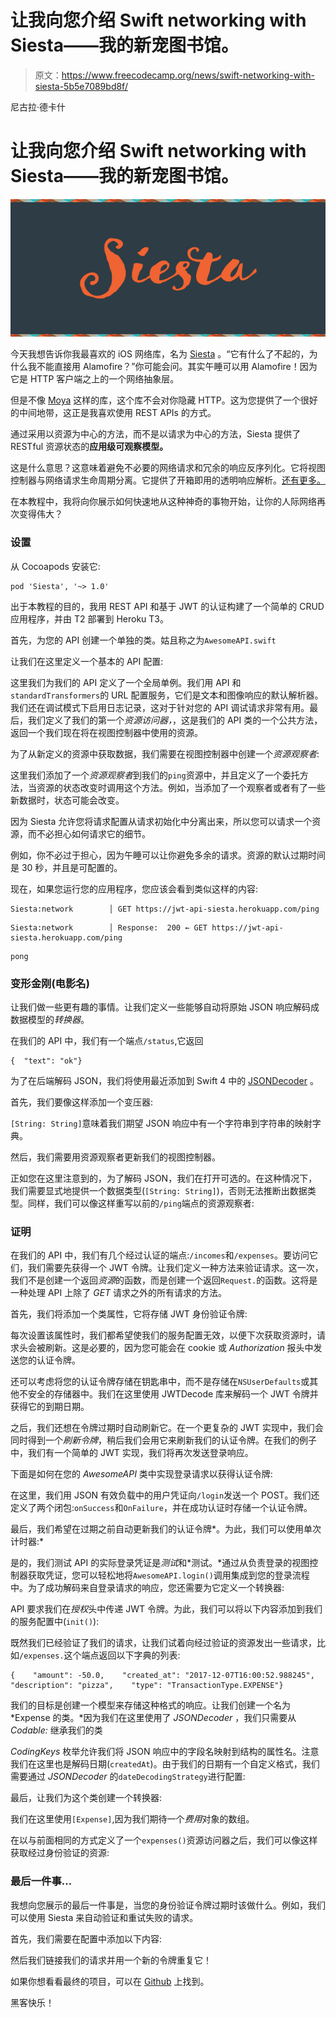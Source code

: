 # 让我向您介绍 Swift networking with Siesta——我的新宠图书馆。

> 原文：<https://www.freecodecamp.org/news/swift-networking-with-siesta-5b5e7089bd8f/>

尼古拉·德卡什

# 让我向您介绍 Swift networking with Siesta——我的新宠图书馆。

![1*YAavX2qseMIP_llujYfguA](img/fd15667c8e163e7429cfbf120c34e8ec.png)

今天我想告诉你我最喜欢的 iOS 网络库，名为 [Siesta](https://github.com/bustoutsolutions/siesta) 。“它有什么了不起的，为什么我不能直接用 Alamofire？”你可能会问。其实午睡可以用 Alamofire！因为它是 HTTP 客户端之上的一个网络抽象层。

但是不像 [Moya](https://github.com/Moya/Moya) 这样的库，这个库不会对你隐藏 HTTP。这为您提供了一个很好的中间地带，这正是我喜欢使用 REST APIs 的方式。

通过采用以资源为中心的方法，而不是以请求为中心的方法，Siesta 提供了 RESTful 资源状态的**应用级可观察模型。**

这是什么意思？这意味着避免不必要的网络请求和冗余的响应反序列化。它将视图控制器与网络请求生命周期分离。它提供了开箱即用的透明响应解析。[还有更多。](https://github.com/bustoutsolutions/siesta)

在本教程中，我将向你展示如何快速地从这种神奇的事物开始，让你的人际网络再次变得伟大？

### 设置

从 Cocoapods 安装它:

```
pod 'Siesta', '~> 1.0'
```

出于本教程的目的，我用 REST API 和基于 JWT 的认证构建了一个简单的 CRUD 应用程序，并由 T2 部署到 Heroku T3。

首先，为您的 API 创建一个单独的类。姑且称之为`AwesomeAPI.swift`

让我们在这里定义一个基本的 API 配置:

这里我们为我们的 API 定义了一个全局单例。我们用 API 和`standardTransformers`的 URL 配置服务，它们是文本和图像响应的默认解析器。我们还在调试模式下启用日志记录，这对于针对您的 API 调试请求非常有用。最后，我们定义了我们的第一个*资源访问器，*，这是我们的 API 类的一个公共方法，返回一个我们现在将在视图控制器中使用的资源。

为了从新定义的资源中获取数据，我们需要在视图控制器中创建一个*资源观察者*:

这里我们添加了一个*资源观察者*到我们的`ping`资源中，并且定义了一个委托方法，当资源的状态改变时调用这个方法。例如，当添加了一个观察者或者有了一些新数据时，状态可能会改变。

因为 Siesta 允许您将请求配置从请求初始化中分离出来，所以您可以请求一个资源，而不必担心如何请求它的细节。

例如，你不必过于担心，因为午睡可以让你避免多余的请求。资源的默认过期时间是 30 秒，并且是可配置的。

现在，如果您运行您的应用程序，您应该会看到类似这样的内容:

```
Siesta:network        │ GET https://jwt-api-siesta.herokuapp.com/ping
```

```
Siesta:network        │ Response:  200 ← GET https://jwt-api-siesta.herokuapp.com/ping
```

```
pong
```

### 变形金刚(电影名)

让我们做一些更有趣的事情。让我们定义一些能够自动将原始 JSON 响应解码成数据模型的*转换器*。

在我们的 API 中，我们有一个端点`/status`,它返回

```
{  "text": "ok"}
```

为了在后端解码 JSON，我们将使用最近添加到 Swift 4 中的 [JSONDecoder](https://developer.apple.com/documentation/foundation/jsondecoder) 。

首先，我们要像这样添加一个变压器:

`[String: String]`意味着我们期望 JSON 响应中有一个字符串到字符串的映射字典。

然后，我们需要用资源观察者更新我们的视图控制器。

正如您在这里注意到的，为了解码 JSON，我们在打开可选的。在这种情况下，我们需要显式地提供一个数据类型(`[String: String]`)，否则无法推断出数据类型。同样，我们可以像这样重写以前的`/ping`端点的资源观察者:

### 证明

在我们的 API 中，我们有几个经过认证的端点:`/incomes`和`/expenses`。要访问它们，我们需要先获得一个 JWT 令牌。让我们定义一种方法来验证请求。这一次，我们不是创建一个返回*资源*的函数，而是创建一个返回`Request.`的函数。这将是一种处理 API 上除了 *GET* 请求之外的所有请求的方法。

首先，我们将添加一个类属性，它将存储 JWT 身份验证令牌:

每次设置该属性时，我们都希望使我们的服务配置无效，以便下次获取资源时，请求头会被刷新。这是必要的，因为您可能会在 cookie 或 *Authorization* 报头中发送您的认证令牌。

还可以考虑将您的认证令牌存储在钥匙串中，而不是存储在`NSUserDefaults`或其他不安全的存储器中。我们在这里使用 JWTDecode 库来解码一个 JWT 令牌并获得它的到期日期。

之后，我们还想在令牌过期时自动刷新它。在一个更复杂的 JWT 实现中，我们会同时得到一个*刷新令牌*，稍后我们会用它来刷新我们的认证令牌。在我们的例子中，我们有一个简单的 JWT 实现，我们将再次发送登录响应。

下面是如何在您的 *AwesomeAPI* 类中实现登录请求以获得认证令牌:

在这里，我们用 JSON 有效负载中的用户凭证向`/login`发送一个 POST。我们还定义了两个闭包:`onSuccess`和`OnFailure`，并在成功认证时存储一个认证令牌。

最后，我们希望在过期之前自动更新我们的认证令牌*。为此，我们可以使用单次计时器:*

是的，我们测试 API 的实际登录凭证是*测试*和*测试。*通过从负责登录的视图控制器获取凭证，您可以轻松地将`AwesomeAPI.login()`调用集成到您的登录流程中。为了成功解码来自登录请求的响应，您还需要为它定义一个转换器:

API 要求我们在*授权*头中传递 JWT 令牌。为此，我们可以将以下内容添加到我们的服务配置中(`init()`):

既然我们已经验证了我们的请求，让我们试着向经过验证的资源发出一些请求，比如`/expenses.`这个端点返回以下字典的列表:

```
{    "amount": -50.0,    "created_at": "2017-12-07T16:00:52.988245",    "description": "pizza",    "type": "TransactionType.EXPENSE"}
```

我们的目标是创建一个模型来存储这种格式的响应。让我们创建一个名为 *Expense 的类。*因为我们在这里使用了 *JSONDecoder* ，我们只需要从 *Codable:* 继承我们的类

*CodingKeys* 枚举允许我们将 JSON 响应中的字段名映射到结构的属性名。注意我们在这里也是解码日期(`createdAt`)。由于我们的日期有一个自定义格式，我们需要通过 *JSONDecoder* 的`dateDecodingStrategy`进行配置:

最后，让我们为这个类创建一个转换器:

我们在这里使用`[Expense]`,因为我们期待一个*费用*对象的数组。

在以与前面相同的方式定义了一个`expenses()`资源访问器之后，我们可以像这样获取经过身份验证的资源:

### 最后一件事…

我想向您展示的最后一件事是，当您的身份验证令牌过期时该做什么。例如，我们可以使用 Siesta 来自动验证和重试失败的请求。

首先，我们需要在配置中添加以下内容:

然后我们链接我们的请求并用一个新的令牌重复它！

如果你想看看最终的项目，可以在 [Github](https://github.com/nderkach/AwesomeAPI) 上找到。

黑客快乐！